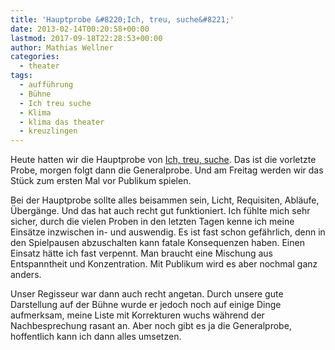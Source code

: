 ```yaml
---
title: 'Hauptprobe &#8220;Ich, treu, suche&#8221;'
date: 2013-02-14T00:20:58+00:00
lastmod: 2017-09-18T22:28:53+00:00
author: Mathias Wellner
categories:
  - theater
tags:
  - aufführung
  - Bühne
  - Ich treu suche
  - Klima
  - klima das theater
  - kreuzlingen
---
```

Heute hatten wir die Hauptprobe von [Ich, treu, suche](http://www.klima-das-theater.ch/). Das ist die vorletzte Probe, morgen folgt dann die Generalprobe. Und am Freitag werden wir das Stück zum ersten Mal vor Publikum spielen. 

Bei der Hauptprobe sollte alles beisammen sein, Licht, Requisiten, Abläufe, Übergänge. Und das hat auch recht gut funktioniert. Ich fühlte mich sehr sicher, durch die vielen Proben in den letzten Tagen kenne ich meine Einsätze inzwischen in- und auswendig. Es ist fast schon gefährlich, denn in den Spielpausen abzuschalten kann fatale Konsequenzen haben. Einen Einsatz hätte ich fast verpennt. Man braucht eine Mischung aus Entspanntheit und Konzentration. Mit Publikum wird es aber nochmal ganz anders. 

Unser Regisseur war dann auch recht angetan. Durch unsere gute Darstellung auf der Bühne wurde er jedoch noch auf einige Dinge aufmerksam, meine Liste mit Korrekturen wuchs während der Nachbesprechung rasant an. Aber noch gibt es ja die Generalprobe, hoffentlich kann ich dann alles umsetzen.